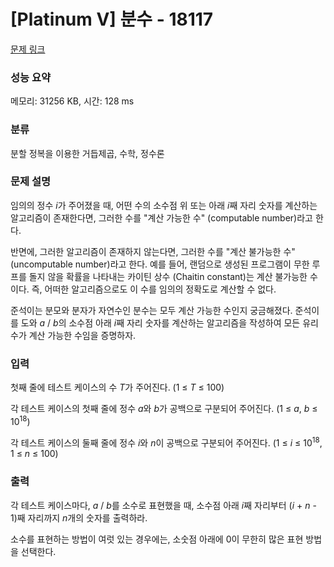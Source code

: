 # [Platinum V] 분수 - 18117 

[문제 링크](https://www.acmicpc.net/problem/18117) 

### 성능 요약

메모리: 31256 KB, 시간: 128 ms

### 분류

분할 정복을 이용한 거듭제곱, 수학, 정수론

### 문제 설명

<p>임의의 정수 <em>i</em>가 주어졌을 때, 어떤 수의 소수점 위 또는 아래 <em>i</em>째 자리 숫자를 계산하는 알고리즘이 존재한다면, 그러한 수를 "계산 가능한 수" (computable number)라고 한다.</p>

<p>반면에, 그러한 알고리즘이 존재하지 않는다면, 그러한 수를 "계산 불가능한 수" (uncomputable number)라고 한다. 예를 들어, 랜덤으로 생성된 프로그램이 무한 루프를 돌지 않을 확률을 나타내는 카이틴 상수 (Chaitin constant)는 계산 불가능한 수이다. 즉, 어떠한 알고리즘으로도 이 수를 임의의 정확도로 계산할 수 없다.</p>

<p>준석이는 분모와 분자가 자연수인 분수는 모두 계산 가능한 수인지 궁금해졌다. 준석이를 도와 <em>a</em> / <em>b</em>의 소수점 아래 <em>i</em>째 자리 숫자를 계산하는 알고리즘을 작성하여 모든 유리수가 계산 가능한 수임을 증명하자.</p>

### 입력 

 <p>첫째 줄에 테스트 케이스의 수 <em>T</em>가 주어진다. (1 ≤ <em>T</em> ≤ 100)</p>

<p>각 테스트 케이스의 첫째 줄에 정수 <em>a</em>와 <em>b</em>가 공백으로 구분되어 주어진다. (1 ≤ <em>a</em>, <em>b</em> ≤ 10<sup>18</sup>)</p>

<p>각 테스트 케이스의 둘째 줄에 정수 <em>i</em>와 <em>n</em>이 공백으로 구분되어 주어진다. (1 ≤ <em>i</em> ≤ 10<sup>18</sup>, 1 ≤ <em>n</em> ≤ 100)</p>

### 출력 

 <p>각 테스트 케이스마다, <em>a</em> / <em>b</em>를 소수로 표현했을 때, 소수점 아래 <em>i</em>째 자리부터 (<em>i </em>+ <em>n </em>- 1)째 자리까지 <em>n</em>개의 숫자를 출력하라.</p>

<p>소수를 표현하는 방법이 여럿 있는 경우에는, 소숫점 아래에 0이 무한히 많은 표현 방법을 선택한다.</p>

